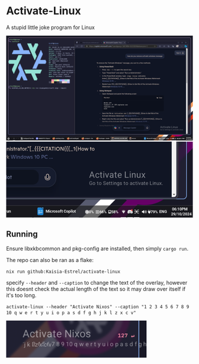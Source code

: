 # Activate-Linux

A stupid little joke program for Linux

![Fullscreen view, showing Activate-Linux on the corner](./resources/sample.png)
![Closeup view of Activate-Linux](./resources/closeup.png)

## Running

Ensure libxkbcommon and pkg-config are installed, then simply `cargo run`.

The repo can also be ran as a flake:
```
nix run github:Kaisia-Estrel/activate-linux
```

specify `--header` and `--caption` to change the text of the overlay, however this doesnt
check the actual length of the text so it may draw over itself if it's too long.

```
activate-linux --header "Activate Nixos" --caption "1 2 3 4 5 6 7 8 9 10 q w e r t y u i o p a s d f g h j k l z x c v"
```
![Overflowing text](./resources/overflow.png)
